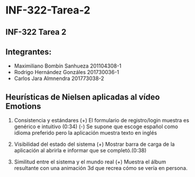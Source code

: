 # INF-322-Tarea-2
## INF-322 Tarea 2

## Integrantes:
* Maximiliano Bombín Sanhueza  201104308-1
* Rodrigo Hernández Gonzáles   201730036-1
* Carlos Jara Almnendra        201773038-2

## Heurísticas de Nielsen aplicadas al vídeo Emotions
1. Consistencia y estándares
(+) El formulario de registro/login muestra es genérico e intuitivo (0:34)
(-) Se supone que escoge español como idioma preferido pero la aplicación muestra texto en inglés

2. Visibilidad del estado del sistema
(+) Mostrar barra de carga de la aplicación al abrirla e informar que se completó.(0:38)

3. Similitud entre el sistema y el mundo real
(+) Muestra el álbum resultante con una animación 3d que recrea cómo se vería en persona.
